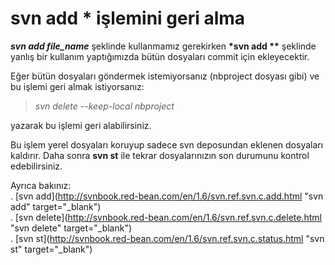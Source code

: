 # svn add * işlemini geri alma

<b>*svn add file_name*</b>  şeklinde kullanmamız gerekirken <b>*svn add **</b>  şeklinde yanlış bir kullanım yaptığımızda bütün dosyaları commit için ekleyecektir.


Eğer bütün dosyaları göndermek istemiyorsanız (nbproject dosyası gibi) ve bu işlemi geri almak istiyorsanız:

> *svn delete --keep-local nbproject*

yazarak bu işlemi geri alabilirsiniz.

Bu işlem yerel dosyaları koruyup sadece svn deposundan eklenen dosyaları kaldırır. Daha sonra <b>svn st</b> ile tekrar dosyalarınızın son durumunu kontrol edebilirsiniz.     

Ayrıca bakınız:   
. [svn add](http://svnbook.red-bean.com/en/1.6/svn.ref.svn.c.add.html "svn add" target="_blank")  
. [svn delete](http://svnbook.red-bean.com/en/1.6/svn.ref.svn.c.delete.html "svn delete" target="_blank")   
. [svn st](http://svnbook.red-bean.com/en/1.6/svn.ref.svn.c.status.html "svn st" target="_blank")
